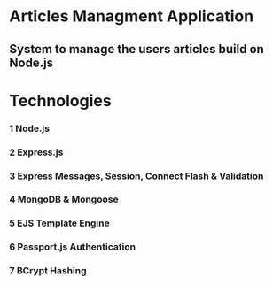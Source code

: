 # Articles Managment Application
## System to manage the users articles build on Node.js

# Technologies
### 1 Node.js
### 2 Express.js
### 3 Express Messages, Session, Connect Flash & Validation
### 4 MongoDB & Mongoose
### 5 EJS Template Engine
### 6 Passport.js Authentication
### 7 BCrypt Hashing
